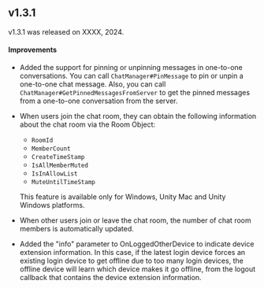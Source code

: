 ## v1.3.1

v1.3.1 was released on XXXX, 2024.

#### Improvements

- Added the support for pinning or unpinning messages in one-to-one conversations. You can call `ChatManager#PinMessage` to pin or unpin a one-to-one chat message.  Also, you can call `ChatManager#GetPinnedMessagesFromServer` to get the pinned messages from a one-to-one conversation from the server.

- When users join the chat room, they can obtain the following information about the chat room via the Room Object:
  - `RoomId`
  - `MemberCount`
  - `CreateTimeStamp`
  - `IsAllMemberMuted`
  - `IsInAllowList`
  - `MuteUntilTimeStamp`

  This feature is available only for Windows, Unity Mac and Unity Windows platforms.

- When other users join or leave the chat room, the number of chat room members is automatically updated. 

- Added the "info" parameter to OnLoggedOtherDevice to indicate device extension information. In this case, if the latest login device forces an existing login device to get offline due to too many login devices, the offline device will learn which device makes it go offline, from the logout callback that contains the device extension information. 